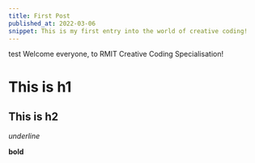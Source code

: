 ```yaml
---
title: First Post 
published_at: 2022-03-06
snippet: This is my first entry into the world of creative coding!
---
```


test 
Welcome everyone, to RMIT Creative Coding Specialisation!

# This is h1

## This is h2

_underline_

**bold**

